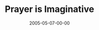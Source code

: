 ---
layout: message
category: message
series: "Fresh Breath"
title: "Prayer is Imaginative"
date: 2005-05-07-00-00
message_id: 121
---